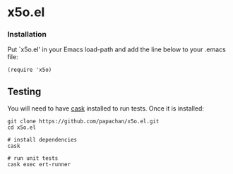 # x5o.el

### Installation

Put `x5o.el' in your Emacs load-path and add the line below to your .emacs file:

```
(require 'x5o)
```

## Testing
You will need to have [cask](https://github.com/cask/cask) installed to run tests. Once it is installed:

```
git clone https://github.com/papachan/x5o.el.git
cd x5o.el

# install dependencies
cask

# run unit tests
cask exec ert-runner

```